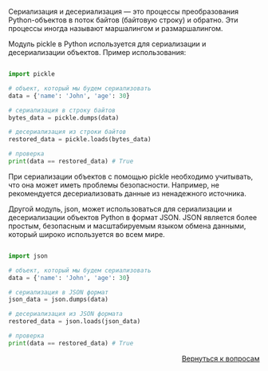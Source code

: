Сериализация и десериализация — это процессы преобразования Python-объектов в поток байтов (байтовую строку) и обратно.
Эти процессы иногда называют маршалингом и размаршалингом.

Модуль pickle в Python используется для сериализации и десериализации объектов. Пример использования:

```python

import pickle

# объект, который мы будем сериализовать
data = {'name': 'John', 'age': 30}

# сериализация в строку байтов
bytes_data = pickle.dumps(data)

# десериализация из строки байтов
restored_data = pickle.loads(bytes_data)

# проверка
print(data == restored_data) # True
```

При сериализации объектов с помощью pickle необходимо учитывать, что она может иметь проблемы безопасности. Например,
не рекомендуется десериализовать данные из ненадежного источника.

Другой модуль, json, может использоваться для сериализации и десериализации объектов Python в формат JSON. JSON
является более простым, безопасным и масштабируемым языком обмена данными, который широко используется во всем мире.

```python

import json

# объект, который мы будем сериализовать
data = {'name': 'John', 'age': 30}

# сериализация в JSON формат
json_data = json.dumps(data)

# десериализация из JSON формата
restored_data = json.loads(json_data)

# проверка
print(data == restored_data) # True
```

<div align="right">

[Вернуться к вопросам](../Вопросы.md)

</div>
